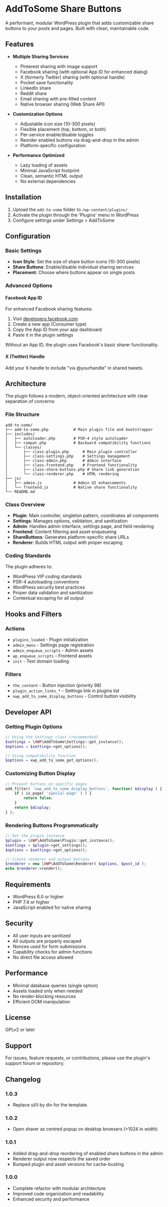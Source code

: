 # AddToSome Share Buttons

A performant, modular WordPress plugin that adds customizable share buttons to your posts and pages. Built with clean, maintainable code.

## Features

- **Multiple Sharing Services**
  - Pinterest sharing with image support
  - Facebook sharing (with optional App ID for enhanced dialog)
  - X (formerly Twitter) sharing (with optional handle)
  - Pocket save functionality
  - LinkedIn share
  - Reddit share
  - Email sharing with pre-filled content
  - Native browser sharing (Web Share API)

- **Customization Options**
  - Adjustable icon size (10-300 pixels)
  - Flexible placement (top, bottom, or both)
  - Per-service enable/disable toggles
  - Reorder enabled buttons via drag-and-drop in the admin
  - Platform-specific configuration

- **Performance Optimized**
  - Lazy loading of assets
  - Minimal JavaScript footprint
  - Clean, semantic HTML output
  - No external dependencies

## Installation

1. Upload the `add-to-some` folder to `/wp-content/plugins/`
2. Activate the plugin through the 'Plugins' menu in WordPress
3. Configure settings under Settings > AddToSome

## Configuration

### Basic Settings

- **Icon Style**: Set the size of share button icons (10-300 pixels)
- **Share Buttons**: Enable/disable individual sharing services
- **Placement**: Choose where buttons appear on single posts

### Advanced Options

#### Facebook App ID

For enhanced Facebook sharing features:

1. Visit [developers.facebook.com](https://developers.facebook.com/)
2. Create a new app (Consumer type)
3. Copy the App ID from your app dashboard
4. Paste it in the plugin settings

Without an App ID, the plugin uses Facebook's basic sharer functionality.

#### X (Twitter) Handle

Add your X handle to include "via @yourhandle" in shared tweets.

## Architecture

The plugin follows a modern, object-oriented architecture with clear separation of concerns:

### File Structure

```text
add-to-some/
├── add-to-some.php           # Main plugin file and bootstrapper
├── includes/
│   ├── autoloader.php        # PSR-4 style autoloader
│   ├── compat.php            # Backward compatibility functions
│   └── classes/
│       ├── class-plugin.php      # Main plugin controller
│       ├── class-settings.php    # Settings management
│       ├── class-admin.php       # Admin interface
│       ├── class-frontend.php    # Frontend functionality
│       ├── class-share-buttons.php # Share link generation
│       └── class-renderer.php    # HTML rendering
├── js/
│   ├── admin.js              # Admin UI enhancements
│   └── frontend.js           # Native share functionality
└── README.md
```

### Class Overview

- **Plugin**: Main controller, singleton pattern, coordinates all components
- **Settings**: Manages options, validation, and sanitization
- **Admin**: Handles admin interface, settings page, and field rendering
- **Frontend**: Content filtering and asset enqueueing
- **ShareButtons**: Generates platform-specific share URLs
- **Renderer**: Builds HTML output with proper escaping

### Coding Standards

The plugin adheres to:

- WordPress VIP coding standards
- PSR-4 autoloading conventions
- WordPress security best practices
- Proper data validation and sanitization
- Contextual escaping for all output

## Hooks and Filters

### Actions

- `plugins_loaded` - Plugin initialization
- `admin_menu` - Settings page registration
- `admin_enqueue_scripts` - Admin assets
- `wp_enqueue_scripts` - Frontend assets
- `init` - Text domain loading

### Filters

- `the_content` - Button injection (priority 98)
- `plugin_action_links_*` - Settings link in plugins list
- `xwp_add_to_some_display_buttons` - Control button visibility

## Developer API

### Getting Plugin Options

```php
// Using the Settings class (recommended)
$settings = \XWP\AddToSome\Settings::get_instance();
$options = $settings->get_options();

// Using compatibility function
$options = xwp_add_to_some_get_options();
```

### Customizing Button Display

```php
// Prevent buttons on specific pages
add_filter( 'xwp_add_to_some_display_buttons', function( $display ) {
    if ( is_page( 'special-page' ) ) {
        return false;
    }
    return $display;
} );
```

### Rendering Buttons Programmatically

```php
// Get the plugin instance
$plugin = \XWP\AddToSome\Plugin::get_instance();
$settings = $plugin->get_settings();
$options = $settings->get_options();

// Create renderer and output buttons
$renderer = new \XWP\AddToSome\Renderer( $options, $post_id );
echo $renderer->render();
```

## Requirements

- WordPress 6.0 or higher
- PHP 7.4 or higher
- JavaScript enabled for native sharing

## Security

- All user inputs are sanitized
- All outputs are properly escaped
- Nonces used for form submissions
- Capability checks for admin functions
- No direct file access allowed

## Performance

- Minimal database queries (single option)
- Assets loaded only when needed
- No render-blocking resources
- Efficient DOM manipulation

## License

GPLv2 or later

## Support

For issues, feature requests, or contributions, please use the plugin's support forum or repository.

## Changelog

### 1.0.3

- Replace ul/li by div for the template.

### 1.0.2

- Open sharer as centred popup on desktop browsers (>1024 in width)

### 1.0.1

- Added drag-and-drop reordering of enabled share buttons in the admin
- Renderer output now respects the saved order
- Bumped plugin and asset versions for cache-busting

### 1.0.0

- Complete refactor with modular architecture
- Improved code organization and readability
- Enhanced security and performance
